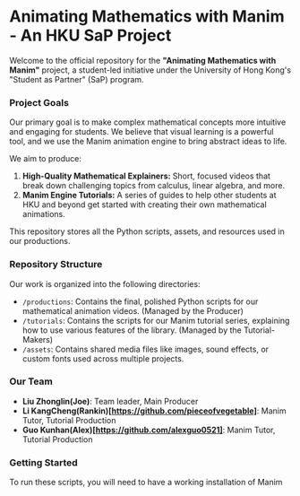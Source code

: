# Animating Mathematics with Manim - An HKU SaP Project



Welcome to the official repository for the **"Animating Mathematics with Manim"** project, a student-led initiative under the University of Hong Kong's "Student as Partner" (SaP) program.

### Project Goals

Our primary goal is to make complex mathematical concepts more intuitive and engaging for students. We believe that visual learning is a powerful tool, and we use the Manim animation engine to bring abstract ideas to life.

We aim to produce:
1.  **High-Quality Mathematical Explainers:** Short, focused videos that break down challenging topics from calculus, linear algebra, and more.
2.  **Manim Engine Tutorials:** A series of guides to help other students at HKU and beyond get started with creating their own mathematical animations.

This repository stores all the Python scripts, assets, and resources used in our productions.

### Repository Structure

Our work is organized into the following directories:

* `/productions`: Contains the final, polished Python scripts for our mathematical animation videos. (Managed by the Producer)
* `/tutorials`: Contains the scripts for our Manim tutorial series, explaining how to use various features of the library. (Managed by the Tutorial-Makers)
* `/assets`: Contains shared media files like images, sound effects, or custom fonts used across multiple projects.

### Our Team

* **Liu Zhonglin(Joe)**: Team leader, Main Producer
* **Li KangCheng(Rankin)[https://github.com/pieceofvegetable]**: Manim Tutor, Tutorial Production
* **Guo Kunhan(Alex)[https://github.com/alexguo0521]**: Manim Tutor, Tutorial Production

### Getting Started

To run these scripts, you will need to have a working installation of Manim
